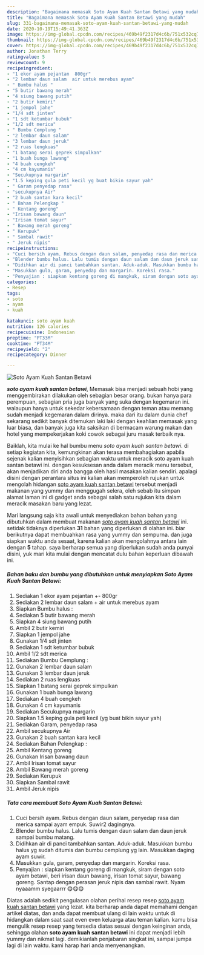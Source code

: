 ```yaml
---
description: "Bagaimana memasak Soto Ayam Kuah Santan Betawi yang mudah"
title: "Bagaimana memasak Soto Ayam Kuah Santan Betawi yang mudah"
slug: 331-bagaimana-memasak-soto-ayam-kuah-santan-betawi-yang-mudah
date: 2020-10-19T15:49:41.363Z
image: https://img-global.cpcdn.com/recipes/469b49f2317d4c6b/751x532cq70/soto-ayam-kuah-santan-betawi-foto-resep-utama.jpg
thumbnail: https://img-global.cpcdn.com/recipes/469b49f2317d4c6b/751x532cq70/soto-ayam-kuah-santan-betawi-foto-resep-utama.jpg
cover: https://img-global.cpcdn.com/recipes/469b49f2317d4c6b/751x532cq70/soto-ayam-kuah-santan-betawi-foto-resep-utama.jpg
author: Jonathan Terry
ratingvalue: 5
reviewcount: 9
recipeingredient:
- "1 ekor ayam pejantan  800gr"
- "2 lembar daun salam  air untuk merebus ayam"
- " Bumbu halus "
- "5 butir bawang merah"
- "4 siung bawang putih"
- "2 butir kemiri"
- "1 jempol jahe"
- "1/4 sdt jinten"
- "1 sdt ketumbar bubuk"
- "1/2 sdt merica"
- " Bumbu Cemplung "
- "2 lembar daun salam"
- "3 lembar daun jeruk"
- "2 ruas lengkuas"
- "1 batang serai geprek simpulkan"
- "1 buah bunga lawang"
- "4 buah cengkeh"
- "4 cm kayumanis"
- "Secukupnya margarin"
- "1.5 keping gula peti kecil yg buat bikin sayur yah"
- " Garam penyedap rasa"
- "secukupnya Air"
- "2 buah santan kara kecil"
- " Bahan Pelengkap "
- " Kentang goreng"
- "Irisan bawang daun"
- "Irisan tomat sayur"
- " Bawang merah goreng"
- " Kerupuk"
- " Sambal rawit"
- " Jeruk nipis"
recipeinstructions:
- "Cuci bersih ayam. Rebus dengan daun salam, penyedap rasa dan merica sampai ayam empuk. Suwir2 dagingnya."
- "Blender bumbu halus. Lalu tumis dengan daun salam dan daun jeruk sampai bumbu matang."
- "Didihkan air di panci tambahkan santan. Aduk-aduk. Masukkan bumbu halus yg sudah ditumis dan bumbu cemplung yg lain. Masukkan daging ayam suwir."
- "Masukkan gula, garam, penyedap dan margarin. Koreksi rasa."
- "Penyajian : siapkan kentang goreng di mangkuk, siram dengan soto ayam betawi, beri irisan daun bawang, irisan tomat sayur, bawang goreng. Santap dengan perasan jeruk nipis dan sambal rawit. Nyam nyaaamm syegaarrr 😋😋😋"
categories:
- Resep
tags:
- soto
- ayam
- kuah

katakunci: soto ayam kuah 
nutrition: 126 calories
recipecuisine: Indonesian
preptime: "PT33M"
cooktime: "PT34M"
recipeyield: "2"
recipecategory: Dinner

---
```



![Soto Ayam Kuah Santan Betawi](https://img-global.cpcdn.com/recipes/469b49f2317d4c6b/751x532cq70/soto-ayam-kuah-santan-betawi-foto-resep-utama.jpg)

<b><i>soto ayam kuah santan betawi</i></b>, Memasak bisa menjadi sebuah hobi yang menggembirakan dilakukan oleh sebagian besar orang. bukan hanya para perempuan, sebagian pria juga banyak yang suka dengan kegemaran ini. walaupun hanya untuk sekedar kebersamaan dengan teman atau memang sudah menjadi kegemaran dalam dirinya. maka dari itu dalam dunia chef sekarang sedikit banyak ditemukan laki laki dengan keahlian memasak yang luar biasa, dan banyak juga kita saksikan di bermacam warung makan dan hotel yang mempekerjakan koki cowok sebagai juru masak terbaik nya.

Baiklah, kita mulai ke hal bumbu menu <i>soto ayam kuah santan betawi</i>. di setiap kegiatan kita, kemungkinan akan terasa membahagiakan apabila sejenak kalian menyisihkan sebagian waktu untuk meracik soto ayam kuah santan betawi ini. dengan kesuksesan anda dalam meracik menu tersebut, akan menjadikan diri anda bangga oleh hasil masakan kalian sendiri. apalagi disini dengan perantara situs ini kalian akan memperoleh rujukan untuk mengolah hidangan <u>soto ayam kuah santan betawi</u> tersebut menjadi makanan yang yummy dan menggugah selera, oleh sebab itu simpan alamat laman ini di gadget anda sebagai salah satu rujukan kita dalam meracik masakan baru yang lezat.




Mari langsung saja kita awali untuk menyediakan bahan bahan yang dibutuhkan dalam membuat makanan <u><i>soto ayam kuah santan betawi</i></u> ini. setidak tidaknya diperlukan <b>31</b> bahan yang diperlukan di olahan ini. biar berikutnya dapat membuahkan rasa yang yummy dan sempurna. dan juga siapkan waktu anda sesaat, karena kalian akan mengolahnya antara lain dengan <b>5</b> tahap. saya berharap semua yang diperlukan sudah anda punyai disini, yuk mari kita mulai dengan mencatat dulu bahan keperluan dibawah ini.

<!--inarticleads1-->

##### Bahan baku dan bumbu yang dibutuhkan untuk menyiapkan Soto Ayam Kuah Santan Betawi:

1. Sediakan 1 ekor ayam pejantan +- 800gr
1. Sediakan 2 lembar daun salam + air untuk merebus ayam
1. Siapkan  Bumbu halus :
1. Sediakan 5 butir bawang merah
1. Siapkan 4 siung bawang putih
1. Ambil 2 butir kemiri
1. Siapkan 1 jempol jahe
1. Gunakan 1/4 sdt jinten
1. Sediakan 1 sdt ketumbar bubuk
1. Ambil 1/2 sdt merica
1. Sediakan  Bumbu Cemplung :
1. Gunakan 2 lembar daun salam
1. Gunakan 3 lembar daun jeruk
1. Sediakan 2 ruas lengkuas
1. Siapkan 1 batang serai geprek simpulkan
1. Gunakan 1 buah bunga lawang
1. Sediakan 4 buah cengkeh
1. Gunakan 4 cm kayumanis
1. Sediakan Secukupnya margarin
1. Siapkan 1.5 keping gula peti kecil (yg buat bikin sayur yah)
1. Sediakan  Garam, penyedap rasa
1. Ambil secukupnya Air
1. Gunakan 2 buah santan kara kecil
1. Sediakan  Bahan Pelengkap :
1. Ambil  Kentang goreng
1. Gunakan Irisan bawang daun
1. Ambil Irisan tomat sayur
1. Ambil  Bawang merah goreng
1. Sediakan  Kerupuk
1. Siapkan  Sambal rawit
1. Ambil  Jeruk nipis




<!--inarticleads2-->

##### Tata cara membuat Soto Ayam Kuah Santan Betawi:

1. Cuci bersih ayam. Rebus dengan daun salam, penyedap rasa dan merica sampai ayam empuk. Suwir2 dagingnya.
1. Blender bumbu halus. Lalu tumis dengan daun salam dan daun jeruk sampai bumbu matang.
1. Didihkan air di panci tambahkan santan. Aduk-aduk. Masukkan bumbu halus yg sudah ditumis dan bumbu cemplung yg lain. Masukkan daging ayam suwir.
1. Masukkan gula, garam, penyedap dan margarin. Koreksi rasa.
1. Penyajian : siapkan kentang goreng di mangkuk, siram dengan soto ayam betawi, beri irisan daun bawang, irisan tomat sayur, bawang goreng. Santap dengan perasan jeruk nipis dan sambal rawit. Nyam nyaaamm syegaarrr 😋😋😋




Diatas adalah sedikit pengulasan olahan perihal resep resep <u>soto ayam kuah santan betawi</u> yang lezat. kita berharap anda dapat memahami dengan artikel diatas, dan anda dapat membuat ulang di lain waktu untuk di hidangkan dalam saat saat even even keluarga atau teman kalian. kamu bisa mengulik resep resep yang tersedia diatas sesuai dengan keinginan anda, sehingga olahan <b>soto ayam kuah santan betawi</b> ini dapat menjadi lebih yummy dan nikmat lagi. demikianlah penjabaran singkat ini, sampai jumpa lagi di lain waktu. kami harap hari anda menyenangkan.
